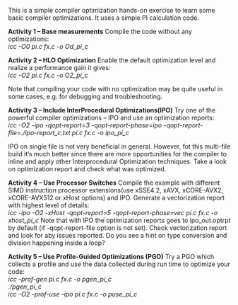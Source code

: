 This is a simple compiler optimization hands-on exercise to learn some basic compiler optimizations. It uses a simple PI calculation code.

<b>Activity 1 – Base measurements</b>
Compile the code without any optimizations:<br>
<i>icc -O0 pi.c fx.c -o Od_pi_c</i>

<b>Activity 2 – HLO Optimization</b>
Enable the default optimization level and realize a performance gain it gives:<br>
<i>icc -O2 pi.c fx.c -o O2_pi_c</i>

Note that compiling your code with no optimization may be quite useful in some cases, e.g. for debugging and troubleshooting.

<b>Activity 3 – Include InterProcedural Optimizations(IPO)</b>
Try one of the powerful compiler optimizations – IPO and use an optimization reports:<br>
<i>icc -O2 -ipo -qopt-report=3 -qopt-report-phase=ipo -qopt-report-file=./ipo-report_c.txt pi.c fx.c -o ipo_pi_c</i>

IPO on single file is not very beneficial in general. However, fot this multi-file build it‘s much better since
there are more opportunities for the compiler to inline and apply other Interprocedural Optimization
techniques. Take a look on optimization report and check what was optimized.

<b>Activity 4 – Use Processor Switches</b>
Compile the example with different SIMD instruction processor extensions(use xSSE4.2, xAVX, xCORE-AVX2, xCORE-AVX512 or xHost options) and IPO. Generate a vectorization report with highest level of details:<br>
<i>icc -ipo -O2 -xHost -qopt-report=5 -qopt-report-phase=vec pi.c fx.c -o xhost_pi_c</i>
Note that with IPO the optimization reports goes to ipo_out.optrpt by default (if -qopt-report-file option is not set).
Check vectorization report and look for aby issues reported. Do you see a hint on type conversion and division happening inside a loop?

<b>Activity 5 – Use Profile-Guided Optimizations (PGO)</b>
Try a PGO which collects a profile and use the data collected during run time to optimize your code:<br>
<i>icc -prof-gen pi.c fx.c -o pgen_pi_c<br>
./pgen_pi_c<br>
icc -O2 -prof-use -ipo pi.c fx.c -o puse_pi_c</i>
